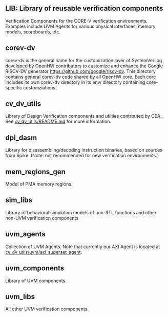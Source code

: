 ## LIB: Library of reusable verification components

Verification Components for the CORE-V verification environments.  Examples
include UVM Agents for various physical interfaces, memory models, scoreboards, etc.

## corev-dv
corev-dv is the general name for the customization layer of SystemVerilog developed by OpenHW contributors to
customize and enhance the Google RISCV-DV generator https://github.com/google/riscv-dv.
This directory contains general corev-dv code shared by all OpenHW core.  Each core includes its own corev-dv directory in its env/ directory containing core-specific customziations.

## cv_dv_utils
Library of Design Verification components and utilties contrbuted by CEA.  See [cv_dv_utils/README.md](cv_dv_utils/README.md) for more information.

## dpi_dasm
Library for disassembling/decoding instruction binaries, based on sources from Spike.  (Note: not recommended for new verification environments.)

## mem_regions_gen
Model of PMA memory regions.

## sim_libs
Library of behavioral simulation models of non-RTL functions and other non-UVM verification components


## uvm_agents
Collection of UVM Agents.  Note that currently our AXI Agent is located at [cv_dv_utils/uvm/axi_superset_agent](cv_dv_utils/uvm/axi_superset_agent).

## uvm_components
Library of UVM components.

## uvm_libs
All other UVM verification components



